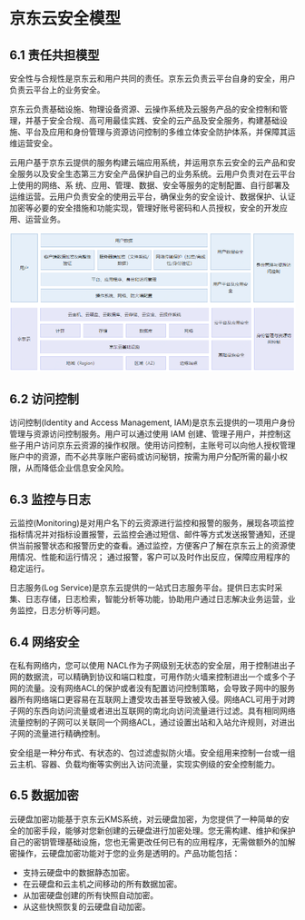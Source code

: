 # 京东云安全模型
## 6.1 责任共担模型 
安全性与合规性是京东云和用户共同的责任。京东云负责云平台自身的安全，用户负责云平台上的业务安全。 

京东云负责基础设施、物理设备资源、云操作系统及云服务产品的安全控制和管理，并基于安全合规、高可用最佳实践、安全的云产品及安全服务，构建基础设施、平台及应用和身份管理与资源访问控制的多维立体安全防护体系，并保障其运维运营安全。 

云用户基于京东云提供的服务构建云端应用系统，并运用京东云安全的云产品和安全服务以及安全生态第三方安全产品保护自己的业务系统。云用户负责对在云平台上使用的网络、系 统、应用、管理、数据、安全等服务的定制配置、自行部署及运维运营。云用户负责安全的使用云平台，确保业务的安全设计、数据保护、认证加密等必要的安全措施和功能实现，管理好账号密码和人员授权，安全的开发应用、运营业务。 

![security model](../../../image/JDCloud-WhitePaper/JDCloud-WhitePaper-Best-Practice-with-HeZhongWeiYi-Asset-Management/c45bc229377e930f81255bd20dffe86a20190731144209494-17.png)

## 6.2 访问控制 
访问控制(Identity and Access Management, IAM)是京东云提供的一项用户身份管理与资源访问控制服务。用户可以通过使用 IAM 创建、管理子用户，并控制这些子用户访问京东云资源的操作权限。使用访问控制，主账号可以向他人授权管理账户中的资源，而不必共享账户密码或访问秘钥，按需为用户分配所需的最小权限，从而降低企业信息安全风险。 

## 6.3 监控与日志 
云监控(Monitoring)是对用户名下的云资源进行监控和报警的服务，展现各项监控指标情况并对指标设置报警，云监控会通过短信、邮件等方式发送报警通知，还提供当前报警状态和报警历史的查看。通过监控，方便客户了解在京东云上的资源使用情况、性能和运行情况； 通过报警，客户可以及时作出反应，保障应用程序的稳定运行。

日志服务(Log Service)是京东云提供的一站式日志服务平台。提供日志实时采集、日志存储，日志检索，智能分析等功能，协助用户通过日志解决业务运营，业务监控，日志分析等问题。

## 6.4 网络安全 
在私有网络内，您可以使用 NACL作为子网级别无状态的安全层，用于控制进出子网的数据流，可以精确到协议和端口粒度，可用作防火墙来控制进出一个或多个子网的流量。没有网络ACL的保护或者没有配置访问控制策略，会导致子网中的服务器所有网络端口更容易在互联网上遭受攻击甚至导致被入侵。网络ACL可用于对跨子网的东西向访问流量或者进出互联网的南北向访问流量进行过滤。具有相同网络流量控制的子网可以关联同一个网络ACL，通过设置出站和入站允许规则，对进出子网的流量进行精确控制。 

安全组是一种分布式、有状态的、包过滤虚拟防火墙。安全组用来控制一台或一组云主机、容器、负载均衡等实例出入访问流量，实现实例级的安全控制能力。 

## 6.5 数据加密 
云硬盘加密功能基于京东云KMS系统，对云硬盘加密，为您提供了一种简单的安全的加密手段，能够对您新创建的云硬盘进行加密处理。您无需构建、维护和保护自己的密钥管理基础设施，您也无需更改任何已有的应用程序，无需做额外的加解密操作，云硬盘加密功能对于您的业务是透明的。产品功能包括： 
- 支持云硬盘中的数据静态加密。 
- 在云硬盘和云主机之间移动的所有数据加密。 
- 从加密硬盘创建的所有快照自动加密。 
- 从这些快照恢复的云硬盘自动加密。 
